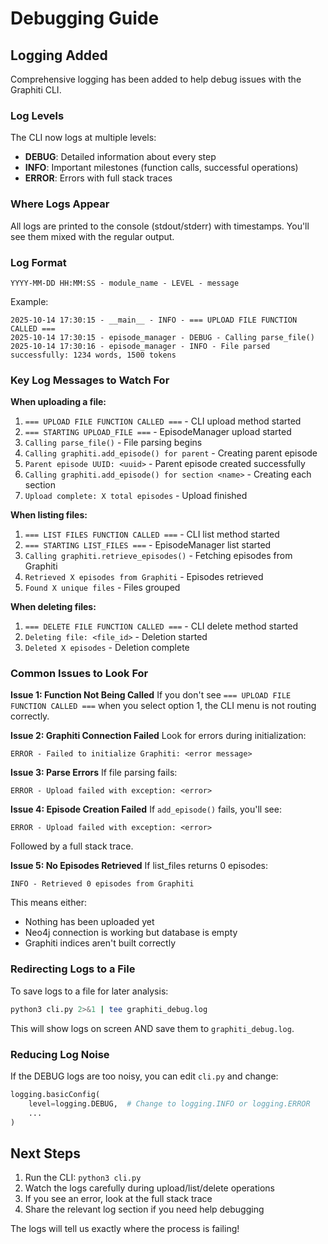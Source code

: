 # Debugging Guide

## Logging Added

Comprehensive logging has been added to help debug issues with the Graphiti CLI.

### Log Levels

The CLI now logs at multiple levels:
- **DEBUG**: Detailed information about every step
- **INFO**: Important milestones (function calls, successful operations)
- **ERROR**: Errors with full stack traces

### Where Logs Appear

All logs are printed to the console (stdout/stderr) with timestamps. You'll see them mixed with the regular output.

### Log Format

```
YYYY-MM-DD HH:MM:SS - module_name - LEVEL - message
```

Example:
```
2025-10-14 17:30:15 - __main__ - INFO - === UPLOAD FILE FUNCTION CALLED ===
2025-10-14 17:30:15 - episode_manager - DEBUG - Calling parse_file()
2025-10-14 17:30:16 - episode_manager - INFO - File parsed successfully: 1234 words, 1500 tokens
```

### Key Log Messages to Watch For

**When uploading a file:**
1. `=== UPLOAD FILE FUNCTION CALLED ===` - CLI upload method started
2. `=== STARTING UPLOAD_FILE ===` - EpisodeManager upload started
3. `Calling parse_file()` - File parsing begins
4. `Calling graphiti.add_episode() for parent` - Creating parent episode
5. `Parent episode UUID: <uuid>` - Parent episode created successfully
6. `Calling graphiti.add_episode() for section <name>` - Creating each section
7. `Upload complete: X total episodes` - Upload finished

**When listing files:**
1. `=== LIST FILES FUNCTION CALLED ===` - CLI list method started
2. `=== STARTING LIST_FILES ===` - EpisodeManager list started
3. `Calling graphiti.retrieve_episodes()` - Fetching episodes from Graphiti
4. `Retrieved X episodes from Graphiti` - Episodes retrieved
5. `Found X unique files` - Files grouped

**When deleting files:**
1. `=== DELETE FILE FUNCTION CALLED ===` - CLI delete method started
2. `Deleting file: <file_id>` - Deletion started
3. `Deleted X episodes` - Deletion complete

### Common Issues to Look For

**Issue 1: Function Not Being Called**
If you don't see `=== UPLOAD FILE FUNCTION CALLED ===` when you select option 1, the CLI menu is not routing correctly.

**Issue 2: Graphiti Connection Failed**
Look for errors during initialization:
```
ERROR - Failed to initialize Graphiti: <error message>
```

**Issue 3: Parse Errors**
If file parsing fails:
```
ERROR - Upload failed with exception: <error>
```

**Issue 4: Episode Creation Failed**
If `add_episode()` fails, you'll see:
```
ERROR - Upload failed with exception: <error>
```
Followed by a full stack trace.

**Issue 5: No Episodes Retrieved**
If list_files returns 0 episodes:
```
INFO - Retrieved 0 episodes from Graphiti
```
This means either:
- Nothing has been uploaded yet
- Neo4j connection is working but database is empty
- Graphiti indices aren't built correctly

### Redirecting Logs to a File

To save logs to a file for later analysis:

```bash
python3 cli.py 2>&1 | tee graphiti_debug.log
```

This will show logs on screen AND save them to `graphiti_debug.log`.

### Reducing Log Noise

If the DEBUG logs are too noisy, you can edit `cli.py` and change:

```python
logging.basicConfig(
    level=logging.DEBUG,  # Change to logging.INFO or logging.ERROR
    ...
)
```

## Next Steps

1. Run the CLI: `python3 cli.py`
2. Watch the logs carefully during upload/list/delete operations
3. If you see an error, look at the full stack trace
4. Share the relevant log section if you need help debugging

The logs will tell us exactly where the process is failing!
